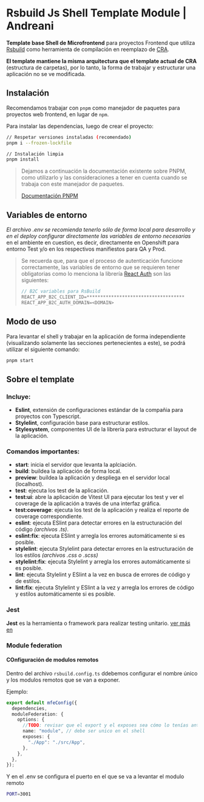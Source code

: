 # Rsbuild Js Shell Template Module | Andreani

**Template base Shell de Microfrontend** para proyectos Frontend que utiliza [Rsbuild](https://rsbuild.dev/) como herramienta de compilación en reemplazo de [CRA](https://create-react-app.dev/).

**El template mantiene la misma arquitectura que el template actual de CRA** (estructura de carpetas), por lo tanto, la forma de trabajar y estructurar una aplicación no se ve modificada.

## Instalación

Recomendamos trabajar con ```pnpm``` como manejador de paquetes para proyectos web frontend, en lugar de ```npm```.

Para instalar las dependencias, luego de crear el proyecto:

``` bash
// Respetar versiones instaladas (recomendado)
pnpm i --frozen-lockfile

// Instalación limpia
pnpm install
```

> Dejamos a continuación la documentación existente sobre PNPM, como utilizarlo y las consideraciones a tener en cuenta cuando se trabaja con este manejador de paquetes.
> 
> [Documentación PNPM](https://architecture-it.github.io/docs/research/npmvspnpm/)

## Variables de entorno

*El archivo .env se recomienda tenerlo sólo de forma local para desarrollo y en el deploy configurar directamente las variables de entorno necesarias* en el ambiente en cuestion, es decir, directamente en Openshift para entorno Test y/o en los respectivos manifiestos para QA y Prod.

>Se recuerda que, para que el proceso de autenticación funcione correctamente, las variables de entorno que se requieren tener obligatorias como lo menciona la librería [React Auth](https://architecture-it.github.io/docs/Platform/Front/Librerias/react-auth#architecture-itreact-auth) son las siguientes:
>``` js
> // B2C variables para RsBuild
>REACT_APP_B2C_CLIENT_ID=************************************
>REACT_APP_B2C_AUTH_DOMAIN=<DOMAIN>
>```

## Modo de uso

Para levantar el shell y trabajar en la aplicación de forma independiente (visualizando solamente las secciones pertenecientes a este), se podrá utilizar el siguiente comando:

``` bash
pnpm start
```

## Sobre el template

### Incluye:

- **Eslint**, extensión de configuraciones estándar de la compañia para proyectos con Typescript.
- **Stylelint**, configuración base para estructurar estilos.
- **Stylesystem**, componentes UI de la librería para estructurar el layout de la aplicación.

### Comandos importantes:

- **start**: inicia el servidor que levanta la aplciación.
- **build**: buildea la aplicación de forma local.
- **preview**: buildea la aplicación y despliega en el servidor local (localhost).
- **test**: ejecuta los test de la aplicación.
- **test:ui**: abre la aplicación de Vitest UI para ejecutar los test y ver el coverage de la aplicación a través de una interfaz gráfica.
- **test:coverage**: ejecuta los test de la aplicación y realiza el reporte de coverage correspondiente.
- **eslint**: ejecuta ESlint para detectar errores en la estructuración del código *(archivos .ts)*.
- **eslint:fix**: ejecuta ESlint y arregla los errores automáticamente si es posible.
- **stylelint**: ejecuta Stylelint para detectar errores en la estructuración de los estilos *(archivos .css o .scss)*
- **stylelint:fix**: ejecuta Stylelint y arregla los errores automáticamente si es posible.
- **lint**: ejecuta Stylelint y ESlint a la vez en busca de errores de código y de estilos.
- **lint:fix**: ejecuta Stylelint y ESlint a la vez y arregla los errores de código y estilos automáticamente si es posible.

### Jest

**Jest** es la herramienta o framework para realizar testing unitario. [ver más en](https://architecture-it.github.io/docs/Testing/UnitTest/front/)

### Module federation


#### COnfiguración de modulos remotos

Dentro del archivo `rsbuild.config.ts` ddebemos configurar el nombre único y los modulos remotos que se van a exponer.

Ejemplo:

```ts
export default mfeConfig({
  dependencies,
  moduleFederation: {
    options: {
      //TODO: revisar que el export y el exposes sea cómo lo tenías antes
      name: "module", // debe ser unico en el shell
      exposes: {
        "./App": "./src/App",
      },
    },
  },
});
```

Y en el .env se configura el puerto en el que se va a levantar el modulo remoto

```sh
PORT=3001
```